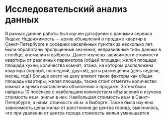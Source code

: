 # Исследовательский анализ данных 
В рамках данной работы был изучен датафрейм с данными сервиса Яндекс Недвижимость — архив объявлений о продаже квартир в Санкт-Петербурге и соседних населённых пунктах за несколько лет. Были обработаны пропущенные значения, неправильные типы данных в столбце, аномалии и выбросы. Далее изучены зависимости стоимости квартиры от различных параметров (общей площади; жилой площади; площади кухни; количества комнат; этажа, на котором расположена квартира (первый, последний, другой); даты размещения (день недели, месяц, год)) Больше всего на цену влияют такие факторы как общая площадь квартиры, жилая площадь, также стоит отметить количество комнат и время выставления объявления о продаже. Затем были найдены 10 посёлков с наибольшим количеством объявлений и изучена стоимость кв.м. жилья в них. Наибольшая стоимость кв.м в Санкт-Петербурге, а наим. стоимость кв.м. в Выборге. Также была изучена зависимость цены жилья от расстояния до центра города, выяснилось, что при удалении от центра города стоимость жилья уменьшается
